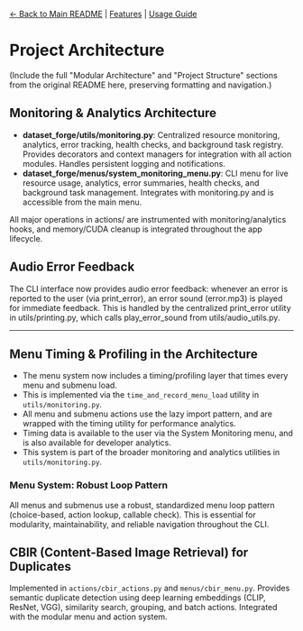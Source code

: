 [//]: # "Navigation"

[← Back to Main README](../README.md) | [Features](features.md) | [Usage Guide](usage.md)

# Project Architecture

(Include the full "Modular Architecture" and "Project Structure" sections from the original README here, preserving formatting and navigation.)

## Monitoring & Analytics Architecture

- **dataset_forge/utils/monitoring.py**: Centralized resource monitoring, analytics, error tracking, health checks, and background task registry. Provides decorators and context managers for integration with all action modules. Handles persistent logging and notifications.
- **dataset_forge/menus/system_monitoring_menu.py**: CLI menu for live resource usage, analytics, error summaries, health checks, and background task management. Integrates with monitoring.py and is accessible from the main menu.

All major operations in actions/ are instrumented with monitoring/analytics hooks, and memory/CUDA cleanup is integrated throughout the app lifecycle.

## Audio Error Feedback

The CLI interface now provides audio error feedback: whenever an error is reported to the user (via print_error), an error sound (error.mp3) is played for immediate feedback. This is handled by the centralized print_error utility in utils/printing.py, which calls play_error_sound from utils/audio_utils.py.

---

## Menu Timing & Profiling in the Architecture

- The menu system now includes a timing/profiling layer that times every menu and submenu load.
- This is implemented via the `time_and_record_menu_load` utility in `utils/monitoring.py`.
- All menu and submenu actions use the lazy import pattern, and are wrapped with the timing utility for performance analytics.
- Timing data is available to the user via the System Monitoring menu, and is also available for developer analytics.
- This system is part of the broader monitoring and analytics utilities in `utils/monitoring.py`.

### Menu System: Robust Loop Pattern

All menus and submenus use a robust, standardized menu loop pattern (choice-based, action lookup, callable check). This is essential for modularity, maintainability, and reliable navigation throughout the CLI.

## CBIR (Content-Based Image Retrieval) for Duplicates

Implemented in `actions/cbir_actions.py` and `menus/cbir_menu.py`. Provides semantic duplicate detection using deep learning embeddings (CLIP, ResNet, VGG), similarity search, grouping, and batch actions. Integrated with the modular menu and action system.
